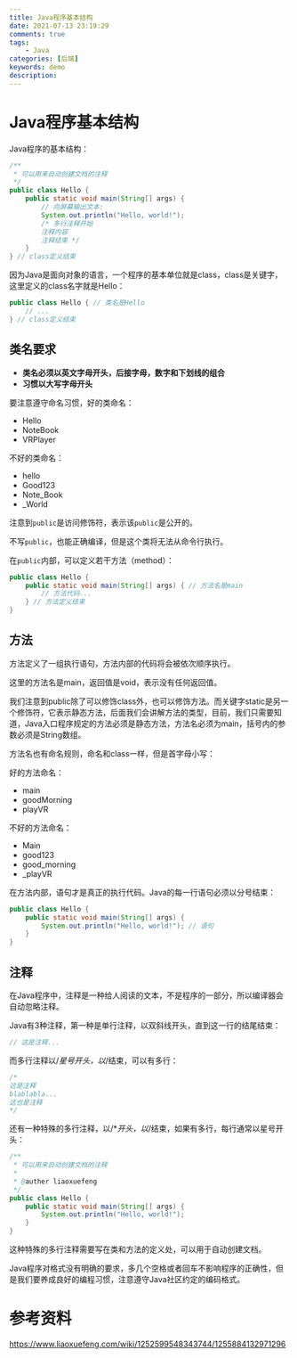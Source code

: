 ```yaml
---
title: Java程序基本结构
date: 2021-07-13 23:19:29
comments: true
tags: 
    - Java
categories: [后端]
keywords: demo
description: 
---
```


# Java程序基本结构
<!-- more -->
Java程序的基本结构：

``` Java
/**
 * 可以用来自动创建文档的注释
 */
public class Hello {
    public static void main(String[] args) {
        // 向屏幕输出文本:
        System.out.println("Hello, world!");
        /* 多行注释开始
        注释内容
        注释结束 */
    }
} // class定义结束
```
因为Java是面向对象的语言，一个程序的基本单位就是class，class是关键字，这里定义的class名字就是Hello：
``` Java
public class Hello { // 类名是Hello
    // ...
} // class定义结束
```
## 类名要求

* **类名必须以英文字母开头，后接字母，数字和下划线的组合**
* **习惯以大写字母开头**   

要注意遵守命名习惯，好的类命名：

* Hello
* NoteBook
* VRPlayer

不好的类命名：

* hello
* Good123
* Note_Book
* _World

注意到<code>public</code>是访问修饰符，表示该<code>public</code>是公开的。

不写<code>public</code>，也能正确编译，但是这个类将无法从命令行执行。

在<code>public</code>内部，可以定义若干方法（method）：
``` Java
public class Hello {
    public static void main(String[] args) { // 方法名是main
        // 方法代码...
    } // 方法定义结束
}
```

## 方法
方法定义了一组执行语句，方法内部的代码将会被依次顺序执行。

这里的方法名是main，返回值是void，表示没有任何返回值。

我们注意到public除了可以修饰class外，也可以修饰方法。而关键字static是另一个修饰符，它表示静态方法，后面我们会讲解方法的类型，目前，我们只需要知道，Java入口程序规定的方法必须是静态方法，方法名必须为main，括号内的参数必须是String数组。

方法名也有命名规则，命名和class一样，但是首字母小写：

好的方法命名：

* main
* goodMorning
* playVR

不好的方法命名：

* Main
* good123
* good_morning
* _playVR  

在方法内部，语句才是真正的执行代码。Java的每一行语句必须以分号结束：

``` Java
public class Hello {
    public static void main(String[] args) {
        System.out.println("Hello, world!"); // 语句
    }
}
```

## 注释
在Java程序中，注释是一种给人阅读的文本，不是程序的一部分，所以编译器会自动忽略注释。

Java有3种注释，第一种是单行注释，以双斜线开头，直到这一行的结尾结束：
``` Java
// 这是注释...
```
而多行注释以/*星号开头，以*/结束，可以有多行：
``` Java
/*
这是注释
blablabla...
这也是注释
*/
```
还有一种特殊的多行注释，以/**开头，以*/结束，如果有多行，每行通常以星号开头：
``` Java
/**
 * 可以用来自动创建文档的注释
 * 
 * @auther liaoxuefeng
 */
public class Hello {
    public static void main(String[] args) {
        System.out.println("Hello, world!");
    }
}
```

这种特殊的多行注释需要写在类和方法的定义处，可以用于自动创建文档。

Java程序对格式没有明确的要求，多几个空格或者回车不影响程序的正确性，但是我们要养成良好的编程习惯，注意遵守Java社区约定的编码格式。

# 参考资料
https://www.liaoxuefeng.com/wiki/1252599548343744/1255884132971296
